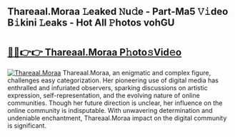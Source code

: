 ## Thareaal.Moraa 𝙻eaked 𝙽u𝚍e - Part-Ma5 𝚅𝚒deo B𝚒kini 𝙻eaks - Hot All 𝙿hotos vohGU

# <h2><a href="http://ld1ac8.urlbe.top/?page=Thareaal.Moraa">🔗🔗👉👉 Thareaal.Moraa P𝚑oto𝚜Vid𝚎o</a></h2>

[![Thareaal.Moraa](https://i.imgur.com/eBuTRDB.gif)](http://ld1ac8.urlbe.top/?page=Thareaal.Moraa)
Thareaal.Moraa, an enigmatic and complex figure, challenges easy categorization. Her pioneering use of digital media has enthralled and infuriated observers, sparking discussions on artistic expression, self-representation, and the evolving nature of online communities. Though her future direction is unclear, her influence on the online community is indisputable. With unwavering determination and undeniable enchantment, Thareaal.Moraa impact on the digital community is significant.
